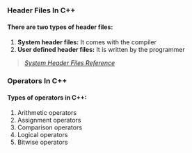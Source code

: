 ### Header Files In C++
#### There are two types of header files:
1. **System header files:** It comes with the compiler
2. **User defined header files:** It is written by the programmer

> _[System Header Files Reference](https://en.cppreference.com/w/cpp/header)_

### Operators In C++
#### Types of operators in C++:
1. Arithmetic operators
2. Assignment operators
3. Comparison operators
4. Logical operators
5. Bitwise operators